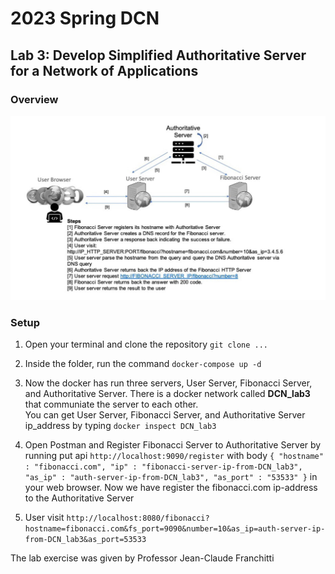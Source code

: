 # 2023 Spring DCN 
## Lab 3: Develop Simplified Authoritative Server for a Network of Applications

### Overview
![Lab steps](lab_instruction/auth-servers-interaction.jpg)

### Setup
1. Open your terminal and clone the repository
`git clone ...`

2. Inside the folder, run the command
`docker-compose up -d`

3. Now the docker has run three servers, User Server, Fibonacci Server, and Authoritative Server.
There is a docker network called **DCN_lab3** that communiate the server to each other. <br> 
You can get User Server, Fibonacci Server, and Authoritative Server ip_address by typing `docker inspect DCN_lab3`

4. Open Postman and Register Fibonacci Server to Authoritative Server by running put api `http://localhost:9090/register` with body `{
    "hostname" : "fibonacci.com",
    "ip" : "fibonacci-server-ip-from-DCN_lab3",
    "as_ip" : "auth-server-ip-from-DCN_lab3",
    "as_port" : "53533"
}`  in your web browser. Now we have register the fibonacci.com ip-address to the Authoritative Server

5. User visit `http://localhost:8080/fibonacci?hostname=fibonacci.com&fs_port=9090&number=10&as_ip=auth-server-ip-from-DCN_lab3&as_port=53533`



The lab exercise was given by Professor Jean-Claude Franchitti
